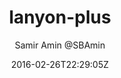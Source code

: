---
title: "lanyon-plus"
github: https://github.com/dyndna/lanyon-plus
demo: http://dyndna.github.io/lanyon-plus
author: Samir Amin @SBAmin

ssg:
  - Jekyll
cms:
  - No Cms
date: 2016-02-26T22:29:05Z
github_branch: master
stale: true
---